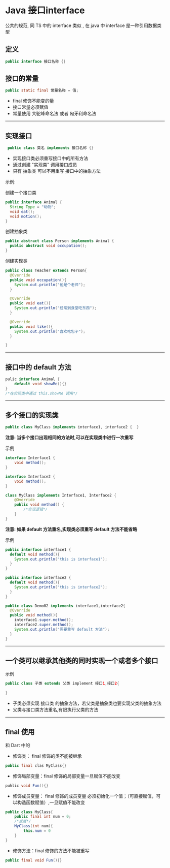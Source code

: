 # Java 接口interface

公共的规范, 同 TS 中的 interface 类似 , 在 java 中 interface 是一种引用数据类型

## 定义

```java
public interface 接口名称 {}
```

## 接口的常量

```java
public static final 常量名称 = 值;
```

-  final 修饰不能变的量
- 接口常量必须赋值
- 常量使用 大驼峰命名法 或者 匈牙利命名法

---

## 实现接口

```java
 public class 类名 implements 接口名称 {}
```

- 实现接口类必须重写接口中的所有方法
- 通过创建 "实现类" 调用接口成员
- 只有 抽象类 可以不用重写 接口中的抽象方法

示例:

创建一个接口类

```java
public interface Animal {
  String Type = "动物";
  void eat();
  void motion();
}
```

创建抽象类

```java
public abstract class Person implements Animal {
  public abstract void occupation();
}
```

创建实现类

```java
public class Teacher extends Person{
  @Override
  public void occupation(){
    System.out.println("他是个老师");
  }

  @Override
  public void eat(){
    System.out.println("经常到食堂吃东西");
  }

  @Override
  public void like(){
    System.out.println("喜欢吃包子");
  }

}
```

---

## 接口中的 default 方法

```java
pulic interface Animal {
    default void showMe(){}
}
/*在实现类中通过 this.showMe 调用*/
```

---

## 多个接口的实现类

```java
public class MyClass implements interface1, interface2 {  }
```

**注意: 当多个接口出现相同的方法时,可以在实现类中进行一次重写**

示例

```java
interface Interface1 {
    void method();
}

interface Interface2 {
    void method();
}

class MyClass implements Interface1, Interface2 {
    @Override
    public void method() {
        /*实现逻辑*/
    }
}
```

**注意: 如果 default 方法重名,实现类必须重写 default 方法不能省略**

示例

```java
public interface interface1 {
  default void method(){
    System.out.println("this is interface1");
  }
}

public interface interface2 {
  default void method(){
    System.out.println("this is interface2");
  }
}

public class Demo02 implements interface1,interface2{
  @Override
  public void method(){
    interface1.super.method();
    interface2.super.method();
    System.out.println("需要重写 default 方法");
  }
}
```

---

## 一个类可以继承其他类的同时实现一个或者多个接口

示例

```java
public class 子类 extends 父类 implement 接口1,接口2{
    
}
```

- 子类必须实现 接口类 的抽象方法，若父类是抽象类也要实现父类的抽象方法
- 父类与接口类方法重名,有限执行父类的方法

---

## final 使用

和 Dart 中的 

- 修饰类： final 修饰的类不能被继承

```java
public final clas MyClass{}
```

- 修饰局部变量：final 修饰的局部变量一旦赋值不能改变

```java
puhlic void Fun(){}
```

- 修饰成员变量： final 修饰的成员变量 必须初始化一个值；（可直接赋值，可以构造函数赋值）,一旦赋值不能改变

```java
public class MyClass{
 	public final int num = 0;
    /*或者*/
    MyClass(int num){
        this.num = 0
    }
}
```

- 修饰方法：final 修饰的方法不能被重写

```java
public final void Fun(){} 
```

